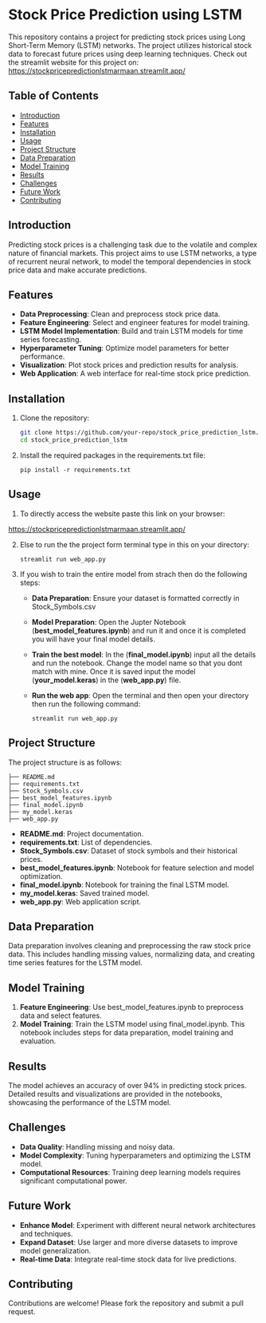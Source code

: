# Stock Price Prediction using LSTM

This repository contains a project for predicting stock prices using Long Short-Term Memory (LSTM) networks. The project utilizes historical stock data to forecast future prices using deep learning techniques. 
Check out the streamlit website for this project on:
https://stockpricepredictionlstmarmaan.streamlit.app/

## Table of Contents
- [Introduction](#introduction)
- [Features](#features)
- [Installation](#installation)
- [Usage](#usage)
- [Project Structure](#project-structure)
- [Data Preparation](#data-preparation)
- [Model Training](#model-training)
- [Results](#results)
- [Challenges](#challenges)
- [Future Work](#future-work)
- [Contributing](#contributing)

## Introduction
Predicting stock prices is a challenging task due to the volatile and complex nature of financial markets. This project aims to use LSTM networks, a type of recurrent neural network, to model the temporal dependencies in stock price data and make accurate predictions.

## Features
- **Data Preprocessing**: Clean and preprocess stock price data.
- **Feature Engineering**: Select and engineer features for model training.
- **LSTM Model Implementation**: Build and train LSTM models for time series forecasting.
- **Hyperparameter Tuning**: Optimize model parameters for better performance.
- **Visualization**: Plot stock prices and prediction results for analysis.
- **Web Application**: A web interface for real-time stock price prediction.

## Installation
1. Clone the repository:
   ```sh
   git clone https://github.com/your-repo/stock_price_prediction_lstm.git
   cd stock_price_prediction_lstm

2. Install the required packages in the requirements.txt file:
   
       pip install -r requirements.txt

## Usage

1) To directly access the website paste this link on your browser:

https://stockpricepredictionlstmarmaan.streamlit.app/

2) Else to run the the project form terminal type in this on your directory:

       streamlit run web_app.py

3) If you wish to train the entire model from strach then do the following steps:

    - **Data Preparation**: Ensure your dataset is formatted correctly in Stock_Symbols.csv
    - **Model Preparation**: Open the Jupter Notebook (**best_model_features.ipynb**) and run it and once it is completed you will           have your final model details.
    - **Train the best model**: In the (**final_model.ipynb**) input all the details and run the notebook. Change the model name so          that you dont match with mine. Once it is saved input the model (**your_model.keras**) in the (**web_app.py**) file.
    - **Run the web app**: Open the terminal and then open your directory then run the following command:

          streamlit run web_app.py

## Project Structure

The project structure is as follows:

    ├── README.md
    ├── requirements.txt
    ├── Stock_Symbols.csv
    ├── best_model_features.ipynb
    ├── final_model.ipynb
    ├── my_model.keras
    ├── web_app.py

- **README.md**: Project documentation.
- **requirements.txt**: List of dependencies.
- **Stock_Symbols.csv**: Dataset of stock symbols and their historical prices.
- **best_model_features.ipynb**: Notebook for feature selection and model optimization.
- **final_model.ipynb**: Notebook for training the final LSTM model.
- **my_model.keras**: Saved trained model.
- **web_app.py**: Web application script.


## Data Preparation

Data preparation involves cleaning and preprocessing the raw stock price data. This includes handling missing values, normalizing data, and creating time series features for the LSTM model.

## Model Training

1) **Feature Engineering**: Use best_model_features.ipynb to preprocess data and select features.
2) **Model Training**: Train the LSTM model using final_model.ipynb. This notebook includes steps for data preparation, model            training and evaluation.

## Results

The model achieves an accuracy of over 94% in predicting stock prices. Detailed results and visualizations are provided in the notebooks, showcasing the performance of the LSTM model.

## Challenges

- **Data Quality**: Handling missing and noisy data.
- **Model Complexity**: Tuning hyperparameters and optimizing the LSTM model.
- **Computational Resources**: Training deep learning models requires significant computational power.

## Future Work

- **Enhance Model**: Experiment with different neural network architectures and techniques.
- **Expand Dataset**: Use larger and more diverse datasets to improve model generalization.
- **Real-time Data**: Integrate real-time stock data for live predictions.

## Contributing

Contributions are welcome! Please fork the repository and submit a pull request.













